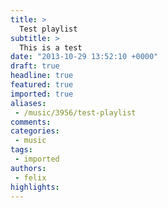 ```yaml
---
title: >
  Test playlist
subtitle: >
  This is a test
date: "2013-10-29 13:52:10 +0000"
draft: true
headline: true
featured: true
imported: true
aliases:
 - /music/3956/test-playlist
comments:
categories:
 - music
tags:
 - imported
authors:
 - felix
highlights:
---
```

